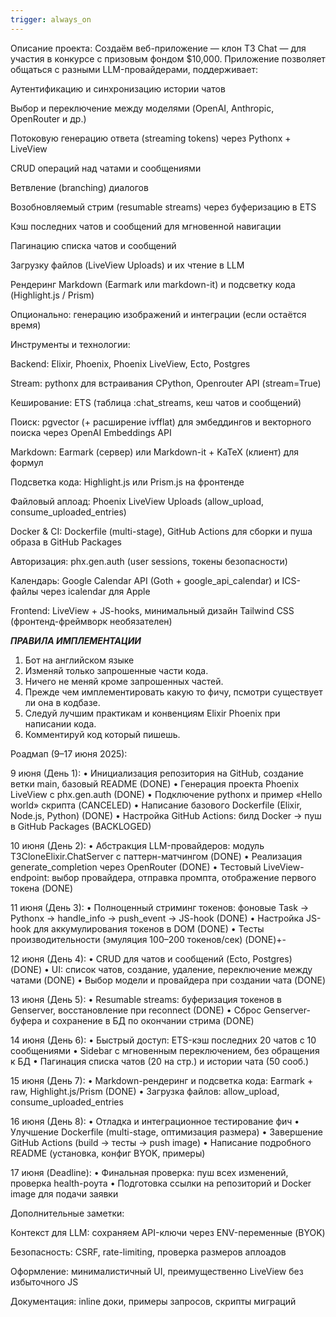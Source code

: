 ```yaml
---
trigger: always_on
---
```


Описание проекта:
Создаём веб-приложение — клон T3 Chat — для участия в конкурсе с призовым фондом $10,000. Приложение позволяет общаться с разными LLM-провайдерами, поддерживает:

Аутентификацию и синхронизацию истории чатов

Выбор и переключение между моделями (OpenAI, Anthropic, OpenRouter и др.)

Потоковую генерацию ответа (streaming tokens) через Pythonx + LiveView

CRUD операций над чатами и сообщениями

Ветвление (branching) диалогов

Возобновляемый стрим (resumable streams) через буферизацию в ETS

Кэш последних чатов и сообщений для мгновенной навигации

Пагинацию списка чатов и сообщений

Загрузку файлов (LiveView Uploads) и их чтение в LLM

Рендеринг Markdown (Earmark или markdown-it) и подсветку кода (Highlight.js / Prism)

Опционально: генерацию изображений и интеграции (если остаётся время)

Инструменты и технологии:

Backend: Elixir, Phoenix, Phoenix LiveView, Ecto, Postgres

Stream: pythonx для встраивания CPython, Openrouter API (stream=True)

Кеширование: ETS (таблица :chat_streams, кеш чатов и сообщений)

Поиск: pgvector (+ расширение ivfflat) для эмбеддингов и векторного поиска через OpenAI Embeddings API

Markdown: Earmark (сервер) или Markdown-it + KaTeX (клиент) для формул

Подсветка кода: Highlight.js или Prism.js на фронтенде

Файловый аплоад: Phoenix LiveView Uploads (allow_upload, consume_uploaded_entries)

Docker & CI: Dockerfile (multi-stage), GitHub Actions для сборки и пуша образа в GitHub Packages

Авторизация: phx.gen.auth (user sessions, токены безопасности)

Календарь: Google Calendar API (Goth + google_api_calendar) и ICS-файлы через icalendar для Apple

Frontend: LiveView + JS-hooks, минимальный дизайн Tailwind CSS (фронтенд-фреймворк необязателен)

***ПРАВИЛА ИМПЛЕМЕНТАЦИИ***
1. Бот на английском языке
2. Изменяй только запрошенные части кода.
3. Ничего не меняй кроме запрошенных частей.
4. Прежде чем имплементировать какую то фичу, псмотри существует ли она в кодбазе.
5. Следуй лучшим практикам и конвенциям Elixir Phoenix при написании кода.
6. Комментируй код который пишешь.

Роадмап (9–17 июня 2025):

9 июня (День 1):
• Инициализация репозитория на GitHub, создание ветки main, базовый README (DONE)
• Генерация проекта Phoenix LiveView с phx.gen.auth (DONE)
• Подключение pythonx и пример «Hello world» скрипта (CANCELED)
• Написание базового Dockerfile (Elixir, Node.js, Python) (DONE)
• Настройка GitHub Actions: билд Docker → пуш в GitHub Packages (BACKLOGED)

10 июня (День 2):
• Абстракция LLM-провайдеров: модуль T3CloneElixir.ChatServer с паттерн-матчингом (DONE)
• Реализация generate_completion через OpenRouter (DONE)
• Тестовый LiveView-endpoint: выбор провайдера, отправка промпта, отображение первого токена (DONE)

11 июня (День 3):
• Полноценный стриминг токенов: фоновые Task → Pythonx → handle_info → push_event → JS-hook (DONE)
• Настройка JS-hook для аккумулирования токенов в DOM (DONE)
• Тесты производительности (эмуляция 100–200 токенов/сек) (DONE)+-

12 июня (День 4):
• CRUD для чатов и сообщений (Ecto, Postgres) (DONE)
• UI: список чатов, создание, удаление, переключение между чатами (DONE)
• Выбор модели и провайдера при создании чата (DONE)

13 июня (День 5):
• Resumable streams: буферизация токенов в Genserver, восстановление при reconnect (DONE)
• Сброс Genserver-буфера и сохранение в БД по окончании стрима (DONE)

14 июня (День 6):
• Быстрый доступ: ETS-кэш последних 20 чатов с 10 сообщениями
• Sidebar с мгновенным переключением, без обращения к БД
• Пагинация списка чатов (20 на стр.) и истории чата (50 сооб.)

15 июня (День 7):
• Markdown-рендеринг и подсветка кода: Earmark + raw, Highlight.js/Prism (DONE)
• Загрузка файлов: allow_upload, consume_uploaded_entries

16 июня (День 8):
• Отладка и интеграционное тестирование фич
• Улучшение Dockerfile (multi-stage, оптимизация размера)
• Завершение GitHub Actions (build → тесты → push image)
• Написание подробного README (установка, конфиг BYOK, примеры)

17 июня (Deadline):
• Финальная проверка: пуш всех изменений, проверка health-роута
• Подготовка ссылки на репозиторий и Docker image для подачи заявки

Дополнительные заметки:

Контекст для LLM: сохраняем API-ключи через ENV-переменные (BYOK)

Безопасность: CSRF, rate-limiting, проверка размеров аплоадов

Оформление: минималистичный UI, преимущественно LiveView без избыточного JS

Документация: inline доки, примеры запросов, скрипты миграций